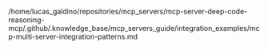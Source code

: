 /home/lucas_galdino/repositories/mcp_servers/mcp-server-deep-code-reasoning-mcp/.github/.knowledge_base/mcp_servers_guide/integration_examples/mcp-multi-server-integration-patterns.md